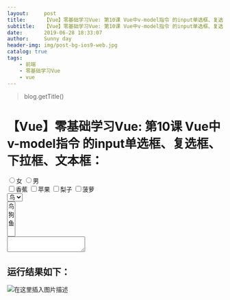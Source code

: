 ```yaml
---
layout:     post
title:      【Vue】零基础学习Vue: 第10课 Vue中v-model指令 的input单选框、复选框、下拉框、文本框：
subtitle:   【Vue】零基础学习Vue: 第10课 Vue中v-model指令 的input单选框、复选框、下拉框、文本框：
date:       2019-06-28 18:33:07
author:     Sunny day
header-img: img/post-bg-ios9-web.jpg
catalog: true
tags:
    - 前端
    - 零基础学习Vue
    - vue
---
```

>blog.getTitle() 

# 【Vue】零基础学习Vue: 第10课 Vue中v-model指令 的input单选框、复选框、下拉框、文本框：

<!DOCTYPE html> <html lang="en"> <head> <meta charset="UTF-8"> <title>Document</title> <script src="https://cdn.jsdelivr.net/npm/vue@2.6.10/dist/vue.js"></script> </head> <body> <div id="app"> <!-- 单选框 --> <input type="radio" v-model="a" value="女">女 <input type="radio" v-model="a" value="男">男 <br> <!-- 复选框 --> <input type="checkbox" v-model="arr" value="香蕉">香蕉 <input type="checkbox" v-model="arr" value="苹果">苹果 <input type="checkbox" v-model="arr" value="梨子">梨子 <input type="checkbox" v-model="arr" value="菠萝">菠萝 <br> <!-- 下拉框单选 --> <select v-model="b"> <option value="鸟">鸟</option> <option value="狗">狗</option> <option value="鱼">鱼</option> </select> <br> <!-- 下拉框多选 multiple:多选属性--> <select v-model="arr2" multiple> <option value="鸟">鸟</option> <option value="狗">狗</option> <option value="鱼">鱼</option> </select> <br> <!-- 文本框 --> <textarea v-model="c"></textarea> </div> <script> let vm = new Vue({ el:"/#app", data:{ a:"男", //单选框 用单属性存储 b:"狗", //下拉框 用单属性存储 c:"文本内容",//文本框 用字符串属性存储 arr:[], //复选框内容 用数组存储 arr2:[] //下拉框对选 用数组存储 } }) </script> </body> </html>

## 运行结果如下：

![在这里插入图片描述](https://img-blog.csdnimg.cn/20190414163325780.png?x-oss-process=image/watermark,type_ZmFuZ3poZW5naGVpdGk,shadow_10,text_aHR0cHM6Ly9ibG9nLmNzZG4ubmV0L3FxXzQxNjE0OTI4,size_16,color_FFFFFF,t_70)

